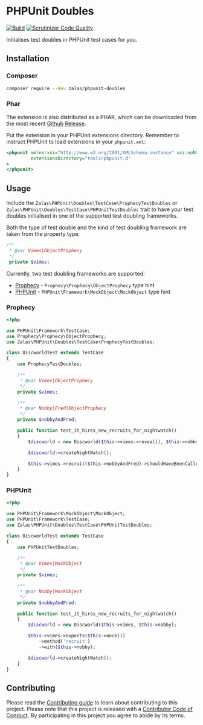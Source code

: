 # PHPUnit Doubles

[![Build](https://github.com/jakzal/phpunit-doubles/actions/workflows/build.yml/badge.svg)](https://github.com/jakzal/phpunit-doubles/actions/workflows/build.yml)
[![Scrutinizer Code Quality](https://scrutinizer-ci.com/g/jakzal/phpunit-doubles/badges/quality-score.png?b=main)](https://scrutinizer-ci.com/g/jakzal/phpunit-doubles/?branch=main)

Initialises test doubles in PHPUnit test cases for you.

## Installation

### Composer

```bash
composer require --dev zalas/phpunit-doubles
```

### Phar

The extension is also distributed as a PHAR, which can be downloaded from the most recent
[Github Release](https://github.com/jakzal/phpunit-doubles/releases).

Put the extension in your PHPUnit extensions directory.
Remember to instruct PHPUnit to load extensions in your `phpunit.xml`:

```xml
<phpunit xmlns:xsi="http://www.w3.org/2001/XMLSchema-instance" xsi:noNamespaceSchemaLocation="vendor/phpunit/phpunit/phpunit.xsd"
         extensionsDirectory="tools/phpunit.d"
>
</phpunit>
```

## Usage

Include the `Zalas\PHPUnit\Doubles\TestCase\ProphecyTestDoubles` or `Zalas\PHPUnit\Doubles\TestCase\PHPUnitTestDoubles`
trait to have your test doubles initialised in one of the supported test doubling frameworks.

Both the type of test double and the kind of test doubling framework are taken from the property type:

```php
/**
 * @var Vimes|ObjectProphecy
 */
 private $vimes;
```

Currently, two test doubling frameworks are supported:

* [Prophecy](https://github.com/phpspec/prophecy) - `Prophecy\Prophecy\ObjectProphecy` type hint
* [PHPUnit](https://phpunit.de/manual/current/en/test-doubles.html) - `PHPUnit\Framework\MockObject\MockObject` type hint

### Prophecy

```php
<?php

use PHPUnit\Framework\TestCase;
use Prophecy\Prophecy\ObjectProphecy;
use Zalas\PHPUnit\Doubles\TestCase\ProphecyTestDoubles;

class DiscworldTest extends TestCase
{
    use ProphecyTestDoubles;

    /**
     * @var Vimes|ObjectProphecy
     */
    private $vimes;

    /**
     * @var Nobby|Fred|ObjectProphecy
     */
    private $nobbyAndFred;

    public function test_it_hires_new_recruits_for_nightwatch()
    {
        $discworld = new Discworld($this->vimes->reveal(), $this->nobbyAndFred->reveal());

        $discworld->createNightWatch();

        $this->vimes->recruit($this->nobbyAndFred)->shouldHaveBeenCalled();
    }
}
```

### PHPUnit


```php
<?php

use PHPUnit\Framework\MockObject\MockObject;
use PHPUnit\Framework\TestCase;
use Zalas\PHPUnit\Doubles\TestCase\PHPUnitTestDoubles;

class DiscworldTest extends TestCase
{
    use PHPUnitTestDoubles;

    /**
     * @var Vimes|MockObject
     */
    private $vimes;

    /**
     * @var Nobby|MockObject
     */
    private $nobbyAndFred;

    public function test_it_hires_new_recruits_for_nightwatch()
    {
        $discworld = new Discworld($this->vimes, $this->nobby);

        $this->vimes->expects($this->once())
            ->method('recruit')
            ->with($this->nobby);

        $discworld->createNightWatch();
    }
}
```

## Contributing

Please read the [Contributing guide](CONTRIBUTING.md) to learn about contributing to this project.
Please note that this project is released with a [Contributor Code of Conduct](CODE_OF_CONDUCT.md).
By participating in this project you agree to abide by its terms.

